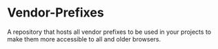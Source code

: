 # Vendor-Prefixes
A repository that hosts all vendor prefixes to be used in your projects to make them more accessible to all and older browsers.
